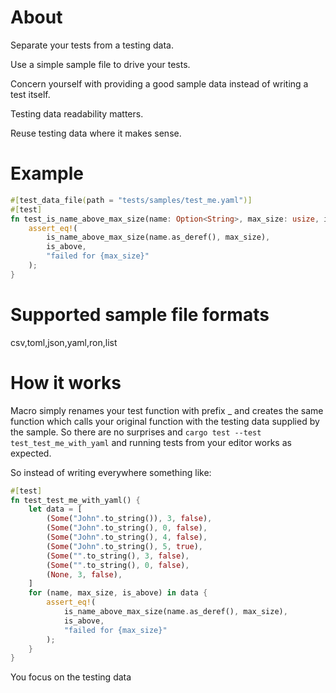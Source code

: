 # About

Separate your tests from a testing data.

Use a simple sample file to drive your tests.

Concern yourself with providing a good sample data instead of writing a test itself.

Testing data readability matters.

Reuse testing data where it makes sense.

# Example

```rust
#[test_data_file(path = "tests/samples/test_me.yaml")]
#[test]
fn test_is_name_above_max_size(name: Option<String>, max_size: usize, is_above: bool) {
    assert_eq!(
        is_name_above_max_size(name.as_deref(), max_size),
        is_above,
        "failed for {max_size}"
    );
}
```

# Supported sample file formats

csv,toml,json,yaml,ron,list

# How it works

Macro simply renames your test function with prefix \_ and creates the same function
which calls your original function with the testing data supplied by the sample.
So there are no surprises and `cargo test --test test_test_me_with_yaml`
and running tests from your editor works as expected.

So instead of writing everywhere something like:

```rust
#[test]
fn test_test_me_with_yaml() {
    let data = [
        (Some("John".to_string()), 3, false),
        (Some("John".to_string(), 0, false),
        (Some("John".to_string(), 4, false),
        (Some("John".to_string(), 5, true),
        (Some("".to_string(), 3, false),
        (Some("".to_string(), 0, false),
        (None, 3, false),
    ]
    for (name, max_size, is_above) in data {
        assert_eq!(
            is_name_above_max_size(name.as_deref(), max_size),
            is_above,
            "failed for {max_size}"
        );
    }
}
```

You focus on the testing data
